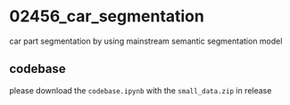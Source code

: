 # 02456_car_segmentation
car part segmentation by using mainstream semantic segmentation model

## codebase
please download the `codebase.ipynb` with the `small_data.zip` in release
